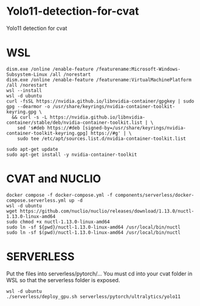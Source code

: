 # Yolo11-detection-for-cvat
Yolo11 detection for cvat

# WSL
```
dism.exe /online /enable-feature /featurename:Microsoft-Windows-Subsystem-Linux /all /norestart
dism.exe /online /enable-feature /featurename:VirtualMachinePlatform /all /norestart
wsl --install
wsl -d ubuntu
curl -fsSL https://nvidia.github.io/libnvidia-container/gpgkey | sudo gpg --dearmor -o /usr/share/keyrings/nvidia-container-toolkit-keyring.gpg \
  && curl -s -L https://nvidia.github.io/libnvidia-container/stable/deb/nvidia-container-toolkit.list | \
	sed 's#deb https://#deb [signed-by=/usr/share/keyrings/nvidia-container-toolkit-keyring.gpg] https://#g' | \
	sudo tee /etc/apt/sources.list.d/nvidia-container-toolkit.list
	
sudo apt-get update
sudo apt-get install -y nvidia-container-toolkit
```
# CVAT and NUCLIO
```
docker compose -f docker-compose.yml -f components/serverless/docker-compose.serverless.yml up -d
wsl -d ubuntu
wget https://github.com/nuclio/nuclio/releases/download/1.13.0/nuctl-1.13.0-linux-amd64
sudo chmod +x nuctl-1.13.0-linux-amd64
sudo ln -sf ${pwd}/nuctl-1.13.0-linux-amd64 /usr/local/bin/nuctl
sudo ln -sf $(pwd)/nuctl-1.13.0-linux-amd64 /usr/local/bin/nuctl
```
# SERVERLESS
Put the files into serverless/pytorch/...
You must cd into your cvat folder in WSL so that the serverless folder is exposed.
```
wsl -d ubuntu
./serverless/deploy_gpu.sh serverless/pytorch/ultralytics/yolo11
```

